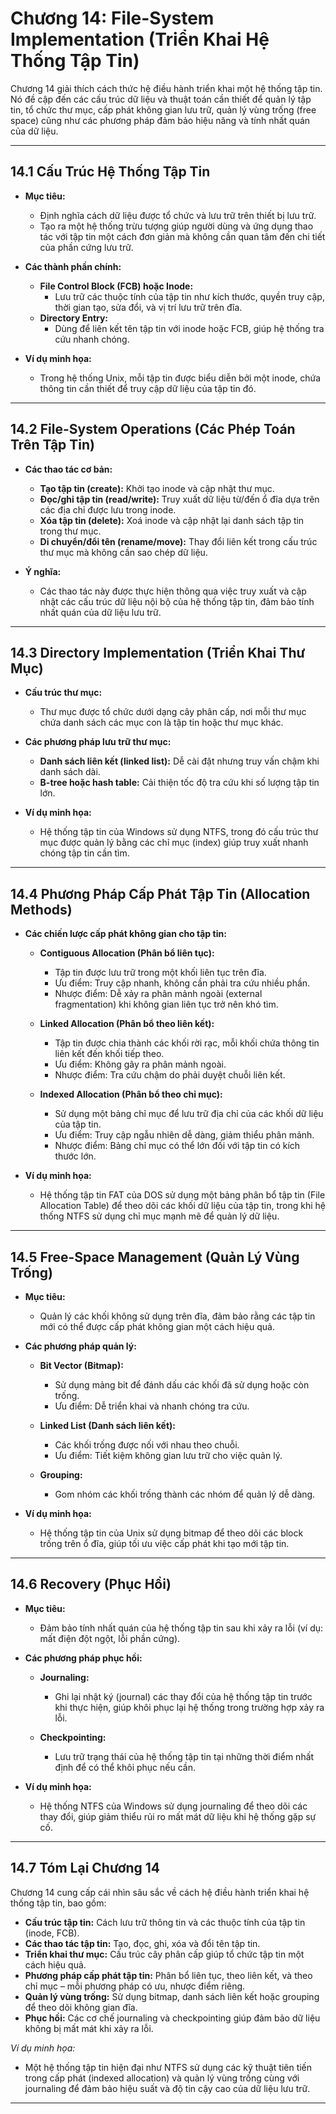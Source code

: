 # Chương 14: File-System Implementation (Triển Khai Hệ Thống Tập Tin)

Chương 14 giải thích cách thức hệ điều hành triển khai một hệ thống tập tin. Nó đề cập đến các cấu trúc dữ liệu và thuật toán cần thiết để quản lý tập tin, tổ chức thư mục, cấp phát không gian lưu trữ, quản lý vùng trống (free space) cũng như các phương pháp đảm bảo hiệu năng và tính nhất quán của dữ liệu.

---

## 14.1 Cấu Trúc Hệ Thống Tập Tin

- **Mục tiêu:**  
  - Định nghĩa cách dữ liệu được tổ chức và lưu trữ trên thiết bị lưu trữ.  
  - Tạo ra một hệ thống trừu tượng giúp người dùng và ứng dụng thao tác với tập tin một cách đơn giản mà không cần quan tâm đến chi tiết của phần cứng lưu trữ.

- **Các thành phần chính:**  
  - **File Control Block (FCB) hoặc Inode:**  
    - Lưu trữ các thuộc tính của tập tin như kích thước, quyền truy cập, thời gian tạo, sửa đổi, và vị trí lưu trữ trên đĩa.  
  - **Directory Entry:**  
    - Dùng để liên kết tên tập tin với inode hoặc FCB, giúp hệ thống tra cứu nhanh chóng.

- **Ví dụ minh họa:**  
  - Trong hệ thống Unix, mỗi tập tin được biểu diễn bởi một inode, chứa thông tin cần thiết để truy cập dữ liệu của tập tin đó.

---

## 14.2 File-System Operations (Các Phép Toán Trên Tập Tin)

- **Các thao tác cơ bản:**  
  - **Tạo tập tin (create):** Khởi tạo inode và cập nhật thư mục.
  - **Đọc/ghi tập tin (read/write):** Truy xuất dữ liệu từ/đến ổ đĩa dựa trên các địa chỉ được lưu trong inode.
  - **Xóa tập tin (delete):** Xoá inode và cập nhật lại danh sách tập tin trong thư mục.
  - **Di chuyển/đổi tên (rename/move):** Thay đổi liên kết trong cấu trúc thư mục mà không cần sao chép dữ liệu.

- **Ý nghĩa:**  
  - Các thao tác này được thực hiện thông qua việc truy xuất và cập nhật các cấu trúc dữ liệu nội bộ của hệ thống tập tin, đảm bảo tính nhất quán của dữ liệu lưu trữ.

---

## 14.3 Directory Implementation (Triển Khai Thư Mục)

- **Cấu trúc thư mục:**  
  - Thư mục được tổ chức dưới dạng cây phân cấp, nơi mỗi thư mục chứa danh sách các mục con là tập tin hoặc thư mục khác.
  
- **Các phương pháp lưu trữ thư mục:**  
  - **Danh sách liên kết (linked list):** Dễ cài đặt nhưng truy vấn chậm khi danh sách dài.
  - **B-tree hoặc hash table:** Cải thiện tốc độ tra cứu khi số lượng tập tin lớn.
  
- **Ví dụ minh họa:**  
  - Hệ thống tập tin của Windows sử dụng NTFS, trong đó cấu trúc thư mục được quản lý bằng các chỉ mục (index) giúp truy xuất nhanh chóng tập tin cần tìm.

---

## 14.4 Phương Pháp Cấp Phát Tập Tin (Allocation Methods)

- **Các chiến lược cấp phát không gian cho tập tin:**  
  - **Contiguous Allocation (Phân bổ liên tục):**  
    - Tập tin được lưu trữ trong một khối liên tục trên đĩa.
    - Ưu điểm: Truy cập nhanh, không cần phải tra cứu nhiều phần.
    - Nhược điểm: Dễ xảy ra phân mảnh ngoài (external fragmentation) khi không gian liên tục trở nên khó tìm.
  
  - **Linked Allocation (Phân bổ theo liên kết):**  
    - Tập tin được chia thành các khối rời rạc, mỗi khối chứa thông tin liên kết đến khối tiếp theo.
    - Ưu điểm: Không gây ra phân mảnh ngoài.
    - Nhược điểm: Tra cứu chậm do phải duyệt chuỗi liên kết.
  
  - **Indexed Allocation (Phân bổ theo chỉ mục):**  
    - Sử dụng một bảng chỉ mục để lưu trữ địa chỉ của các khối dữ liệu của tập tin.
    - Ưu điểm: Truy cập ngẫu nhiên dễ dàng, giảm thiểu phân mảnh.
    - Nhược điểm: Bảng chỉ mục có thể lớn đối với tập tin có kích thước lớn.

- **Ví dụ minh họa:**  
  - Hệ thống tập tin FAT của DOS sử dụng một bảng phân bổ tập tin (File Allocation Table) để theo dõi các khối dữ liệu của tập tin, trong khi hệ thống NTFS sử dụng chỉ mục mạnh mẽ để quản lý dữ liệu.

---

## 14.5 Free-Space Management (Quản Lý Vùng Trống)

- **Mục tiêu:**  
  - Quản lý các khối không sử dụng trên đĩa, đảm bảo rằng các tập tin mới có thể được cấp phát không gian một cách hiệu quả.
  
- **Các phương pháp quản lý:**  
  - **Bit Vector (Bitmap):**  
    - Sử dụng mảng bit để đánh dấu các khối đã sử dụng hoặc còn trống.
    - Ưu điểm: Dễ triển khai và nhanh chóng tra cứu.
  
  - **Linked List (Danh sách liên kết):**  
    - Các khối trống được nối với nhau theo chuỗi.
    - Ưu điểm: Tiết kiệm không gian lưu trữ cho việc quản lý.
  
  - **Grouping:**  
    - Gom nhóm các khối trống thành các nhóm để quản lý dễ dàng.
  
- **Ví dụ minh họa:**  
  - Hệ thống tập tin của Unix sử dụng bitmap để theo dõi các block trống trên ổ đĩa, giúp tối ưu việc cấp phát khi tạo mới tập tin.

---

## 14.6 Recovery (Phục Hồi)

- **Mục tiêu:**  
  - Đảm bảo tính nhất quán của hệ thống tập tin sau khi xảy ra lỗi (ví dụ: mất điện đột ngột, lỗi phần cứng).
  
- **Các phương pháp phục hồi:**  
  - **Journaling:**  
    - Ghi lại nhật ký (journal) các thay đổi của hệ thống tập tin trước khi thực hiện, giúp khôi phục lại hệ thống trong trường hợp xảy ra lỗi.
  
  - **Checkpointing:**  
    - Lưu trữ trạng thái của hệ thống tập tin tại những thời điểm nhất định để có thể khôi phục nếu cần.
  
- **Ví dụ minh họa:**  
  - Hệ thống NTFS của Windows sử dụng journaling để theo dõi các thay đổi, giúp giảm thiểu rủi ro mất mát dữ liệu khi hệ thống gặp sự cố.

---

## 14.7 Tóm Lại Chương 14

Chương 14 cung cấp cái nhìn sâu sắc về cách hệ điều hành triển khai hệ thống tập tin, bao gồm:

- **Cấu trúc tập tin:** Cách lưu trữ thông tin và các thuộc tính của tập tin (inode, FCB).
- **Các thao tác tập tin:** Tạo, đọc, ghi, xóa và đổi tên tập tin.
- **Triển khai thư mục:** Cấu trúc cây phân cấp giúp tổ chức tập tin một cách hiệu quả.
- **Phương pháp cấp phát tập tin:** Phân bổ liên tục, theo liên kết, và theo chỉ mục – mỗi phương pháp có ưu, nhược điểm riêng.
- **Quản lý vùng trống:** Sử dụng bitmap, danh sách liên kết hoặc grouping để theo dõi không gian đĩa.
- **Phục hồi:** Các cơ chế journaling và checkpointing giúp đảm bảo dữ liệu không bị mất mát khi xảy ra lỗi.

*Ví dụ minh họa:*  
- Một hệ thống tập tin hiện đại như NTFS sử dụng các kỹ thuật tiên tiến trong cấp phát (indexed allocation) và quản lý vùng trống cùng với journaling để đảm bảo hiệu suất và độ tin cậy cao của dữ liệu lưu trữ.

---